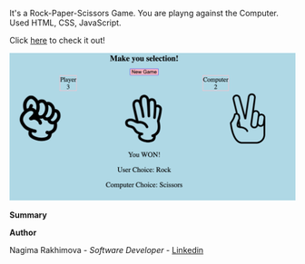 It's a Rock-Paper-Scissors Game. You are playng against the Computer. 
Used HTML, CSS, JavaScript. 

Click [here](https://nagimenok.github.io/roc/index.html) to check it out! 

![](images/game.png)

**Summary** 

**Author**

Nagima Rakhimova - *Software Developer* - [Linkedin](https://www.linkedin.com/in/nagima-r-445841a3/)
